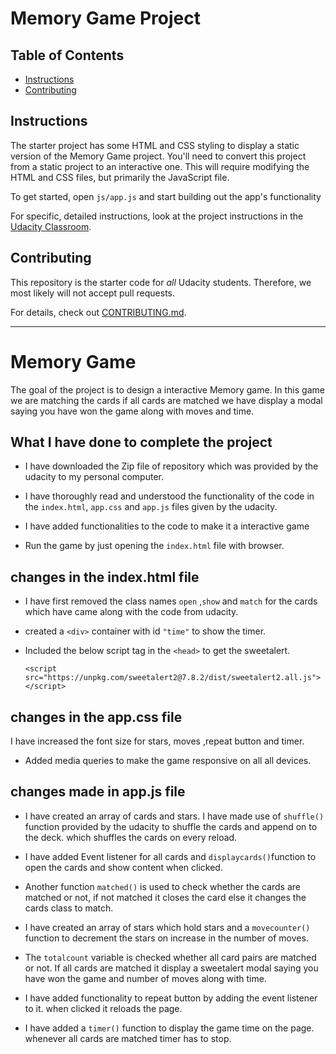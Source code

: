# Memory Game Project

## Table of Contents

+   [Instructions](#instructions)
+   [Contributing](#contributing)

## Instructions

The starter project has some HTML and CSS styling to display a static version of the Memory Game project. You'll need to convert this project from a static project to an interactive one. This will require modifying the HTML and CSS files, but primarily the JavaScript file.

To get started, open `js/app.js` and start building out the app's functionality

For specific, detailed instructions, look at the project instructions in the [Udacity Classroom](https://classroom.udacity.com/me).

## Contributing

This repository is the starter code for _all_ Udacity students. Therefore, we most likely will not accept pull requests.

For details, check out [CONTRIBUTING.md](CONTRIBUTING.md).

________

# Memory Game

 The goal of the project is to design a interactive Memory game. In this game we are matching the cards if all cards are matched we have display a modal saying you have won the game along with moves and time.

## What I have done to complete the project

+   I have downloaded the Zip file of repository which was provided by the udacity to my personal computer.

+   I have thoroughly read and understood the functionality of the code in the `index.html`, `app.css` and `app.js` files given by the udacity.

+   I have added functionalities to the code to make it a interactive game

+   Run the game by just opening the `index.html` file with browser.

## changes in the index.html file

+   I have first removed the class names `open` ,`show` and `match` for the cards which have came along with the code from udacity.

+   created a `<div>` container  with id `"time"` to show the timer.

+   Included the below script tag in the `<head>` to get the sweetalert.
    ```
    <script src="https://unpkg.com/sweetalert2@7.8.2/dist/sweetalert2.all.js"></script>
    ```

## changes in the app.css file

 I have  increased the font size for stars, moves ,repeat button and timer.

+   Added media queries to make the game responsive on all all devices.

## changes made in app.js file

+   I have created an array of cards and stars. I have made use of `shuffle()` function provided by the udacity to shuffle the cards and append on to the deck. which shuffles the cards on every reload.

+   I have added Event listener for all cards and `displaycards()`function to open the cards and show content when clicked.

+   Another function `matched()` is used to check whether the cards are matched or not, if not matched it closes the card else it changes the cards class to match.

+   I have created an array of stars which hold stars and a `movecounter()` function to decrement the stars on increase in the number of moves.

+   The `totalcount` variable is checked  whether all card pairs are matched or not. If all cards are matched it display a sweetalert modal saying  you have won the game and number of moves along with time.

+   I have added functionality to repeat button by adding the event listener to it. when clicked it reloads the page.

+   I have added a `timer()` function to display the game time on the page. whenever all cards are matched timer has to stop.
